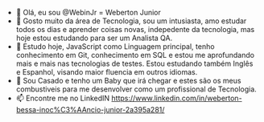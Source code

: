 - 👋 Olá, eu sou @WebinJr = Weberton Junior
- 👀 Gosto muito da área de Tecnologia, sou um intusiasta, amo estudar todos os dias e aprender coisas novas, indepedente da tecnologia, mas hoje estou estudando para ser um Analista QA. 
- 🌱 Estudo hoje, JavaScript como Linguagem principal, tenho conhecimento em Git, conhecimento em SQL e estou me aprofundando mais e mais nas tecnologias de testes. Estou estudando também Inglês e Espanhol, visando maior fluencia em outros idiomas.
- 💞️ Sou Casado e tenho um Baby que irá chegar e estes são os meus combustiveis para me desenvolver como um profissional de Tecnologia.
- 📫 Encontre me no LinkedIN https://www.linkedin.com/in/weberton-bessa-inoc%C3%AAncio-junior-2a395a281/

<!---
WebinJr/WebinJr is a ✨ special ✨ repository because its `README.md` (this file) appears on your GitHub profile.
You can click the Preview link to take a look at your changes.
--->
